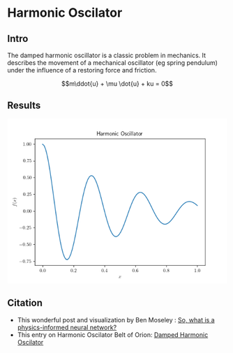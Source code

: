 # Harmonic Oscilator
## Intro
The damped harmonic oscillator is a classic problem in mechanics. It describes the movement of a mechanical oscillator (eg spring pendulum) under the influence of a restoring force and friction.
```math
m\ddot{u} + \mu \dot{u} + ku = 0
```

## Results
![logisticReg](/Harmonic_Oscilator/figures/predicted.png)

## Citation
- This wonderful post and visualization by Ben Moseley : [So, what is a physics-informed neural network?](https://benmoseley.blog/my-research/so-what-is-a-physics-informed-neural-network/)
- This entry on Harmonic Oscilator  Belt of Orion: [Damped Harmonic Oscilator](https://beltoforion.de/en/harmonic_oscillator/)
